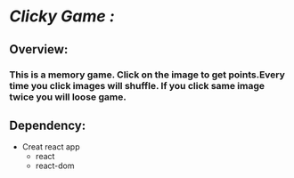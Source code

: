 # *Clicky Game :*

## Overview: 
### This is a memory game. Click on the image to get points.Every time you click images will shuffle. If you click same image twice you will loose game. 

## Dependency:
<ul>

<li> Creat react app
 
+ react
+ react-dom

</li>


